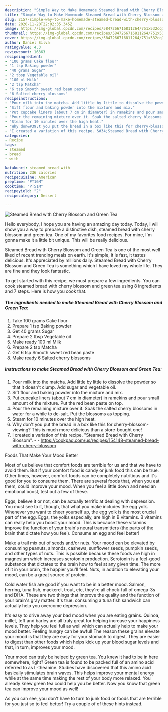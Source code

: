 ```yaml
---
description: "Simple Way to Make Homemade Steamed Bread with Cherry Blossom and Green Tea"
title: "Simple Way to Make Homemade Steamed Bread with Cherry Blossom and Green Tea"
slug: 2157-simple-way-to-make-homemade-steamed-bread-with-cherry-blossom-and-green-tea
date: 2020-11-20T22:02:35.345Z
image: https://img-global.cpcdn.com/recipes/5847266716811264/751x532cq70/steamed-bread-with-cherry-blossom-and-green-tea-recipe-main-photo.jpg
thumbnail: https://img-global.cpcdn.com/recipes/5847266716811264/751x532cq70/steamed-bread-with-cherry-blossom-and-green-tea-recipe-main-photo.jpg
cover: https://img-global.cpcdn.com/recipes/5847266716811264/751x532cq70/steamed-bread-with-cherry-blossom-and-green-tea-recipe-main-photo.jpg
author: Daniel Silva
ratingvalue: 4.3
reviewcount: 16363
recipeingredient:
- "100 grams Cake flour"
- "1 tsp Baking powder"
- "40 grams Sugar"
- "2 tbsp Vegetable oil"
- "100 ml Milk"
- "2 tsp Matcha"
- "6 tsp Smooth sweet red bean paste"
- "6 Salted cherry blossoms"
recipeinstructions:
- "Pour milk into the matcha. Add little by little to dissolve the powder so that it doesn&#39;t clump. Add sugar and vegetable oil."
- "Sift flour and baking powder into the mixture and mix."
- "Put cupcake liners (about 7 cm in diameter) in ramekins and pour small amount of the mixture. Put the red bean paste on top."
- "Pour the remaining mixture over it. Soak the salted cherry blossoms in water for a while to de-salt. Put the blossoms as topping."
- "Steam for 10 minutes over the high heat."
- "Why don&#39;t you put the bread in a box like this for cherry-blossom-viewing? This is much more delicious than a store-bought one!"
- "I created a variation of this recipe. &#34;Steamed Bread with Cherry Blossom&#34;.  https://cookpad.com/us/recipes/154148-steamed-bread-with-cherry-blossom"
categories:
- Recipe
tags:
- steamed
- bread
- with

katakunci: steamed bread with 
nutrition: 236 calories
recipecuisine: American
preptime: "PT16M"
cooktime: "PT51M"
recipeyield: "2"
recipecategory: Dessert

---
```



![Steamed Bread with Cherry Blossom and Green Tea](https://img-global.cpcdn.com/recipes/5847266716811264/751x532cq70/steamed-bread-with-cherry-blossom-and-green-tea-recipe-main-photo.jpg)

Hello everybody, I hope you are having an amazing day today. Today, I will show you a way to prepare a distinctive dish, steamed bread with cherry blossom and green tea. One of my favorites food recipes. For mine, I'm gonna make it a little bit unique. This will be really delicious.

Steamed Bread with Cherry Blossom and Green Tea is one of the most well liked of recent trending meals on earth. It's simple, it is fast, it tastes delicious. It's appreciated by millions daily. Steamed Bread with Cherry Blossom and Green Tea is something which I have loved my whole life. They are fine and they look fantastic.




To get started with this recipe, we must prepare a few ingredients. You can cook steamed bread with cherry blossom and green tea using 8 ingredients and 7 steps. Here is how you cook that.

<!--inarticleads1-->

##### The ingredients needed to make Steamed Bread with Cherry Blossom and Green Tea:

1. Take 100 grams Cake flour
1. Prepare 1 tsp Baking powder
1. Get 40 grams Sugar
1. Prepare 2 tbsp Vegetable oil
1. Make ready 100 ml Milk
1. Prepare 2 tsp Matcha
1. Get 6 tsp Smooth sweet red bean paste
1. Make ready 6 Salted cherry blossoms




<!--inarticleads2-->

##### Instructions to make Steamed Bread with Cherry Blossom and Green Tea:

1. Pour milk into the matcha. Add little by little to dissolve the powder so that it doesn&#39;t clump. Add sugar and vegetable oil.
1. Sift flour and baking powder into the mixture and mix.
1. Put cupcake liners (about 7 cm in diameter) in ramekins and pour small amount of the mixture. Put the red bean paste on top.
1. Pour the remaining mixture over it. Soak the salted cherry blossoms in water for a while to de-salt. Put the blossoms as topping.
1. Steam for 10 minutes over the high heat.
1. Why don&#39;t you put the bread in a box like this for cherry-blossom-viewing? This is much more delicious than a store-bought one!
1. I created a variation of this recipe. &#34;Steamed Bread with Cherry Blossom&#34;. -  - https://cookpad.com/us/recipes/154148-steamed-bread-with-cherry-blossom




Foods That Make Your Mood Better


Most of us believe that comfort foods are terrible for us and that we have to avoid them. But if your comfort food is candy or junk food this can be true. Other times, however, comfort foods can be completely nutritious and it's good for you to consume them. There are several foods that, when you eat them, could improve your mood. When you feel a little down and need an emotional boost, test out a few of these.

Eggs, believe it or not, can be actually terrific at dealing with depression. You must see to it, though, that what you make includes the egg yolk. Whenever you want to cheer yourself up, the egg yolk is the most crucial part of the egg. Eggs, the yolks especially, are high in B vitamins. B vitamins can really help you boost your mood. This is because these vitamins improve the function of your brain's neural transmitters (the parts of the brain that dictate how you feel). Consume an egg and feel better!

Make a trail mix out of seeds and/or nuts. Your mood can be elevated by consuming peanuts, almonds, cashews, sunflower seeds, pumpkin seeds, and other types of nuts. This is possible because these foods are high in magnesium which increases serotonin production. Serotonin is a feel-good substance that dictates to the brain how to feel at any given time. The more of it in your brain, the happier you'll feel. Nuts, in addition to elevating your mood, can be a great source of protein.

Cold water fish are good if you want to be in a better mood. Salmon, herring, tuna fish, mackerel, trout, etc, they're all chock-full of omega-3s and DHA. These are two things that improve the quality and the function of your brain's gray matter. It's true: consuming a tuna fish sandwich can actually help you overcome depression. 

It's easy to drive away your bad mood when you are eating grains. Quinoa, millet, teff and barley are all truly great for helping increase your happiness levels. They help you feel full as well which can actually help to make your mood better. Feeling hungry can be awful! The reason these grains elevate your mood is that they are easy for your stomach to digest. They are easier to digest than other foods which helps kick up your blood sugar levels and that, in turn, improves your mood.

Your mood can truly be helped by green tea. You knew it had to be in here somewhere, right? Green tea is found to be packed full of an amino acid referred to as L-theanine. Studies have discovered that this amino acid basically stimulates brain waves. This helps improve your mental energy while at the same time making the rest of your body more relaxed. You already knew green tea could help you be better. Now you know that green tea can improve your mood as well!

As you can see, you don't have to turn to junk food or foods that are terrible for you just so to feel better! Try  a  couple of  of  these  hints  instead.


